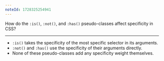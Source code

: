 ```yaml
---
noteId: 1728325254941
---
```


How do the `:is()`, `:not()`, and `:has()` pseudo-classes affect specificity in CSS?

---

- `:is()` takes the specificity of the most specific selector in its arguments.
- `:not()` and `:has()` use the specificity of their arguments directly.
- None of these pseudo-classes add any specificity weight themselves.
